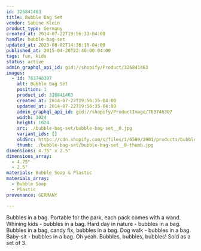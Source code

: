 ```yaml
---
id: 326841463
title: Bubble Bag Set
vendor: Sabine Klein
product_type: Germany
created_at: 2014-07-22T19:56:33-04:00
handle: bubble-bag-set
updated_at: 2023-08-02T14:36:16-04:00
published_at: 2015-04-28T22:40:00-04:00
tags: fun, kids
status: active
admin_graphql_api_id: gid://shopify/Product/326841463
images:
  - id: 763746307
    alt: Bubble Bag Set
    position: 1
    product_id: 326841463
    created_at: 2014-07-22T19:56:35-04:00
    updated_at: 2014-07-22T19:56:35-04:00
    admin_graphql_api_id: gid://shopify/ProductImage/763746307
    width: 1024
    height: 1024
    src: ./bubble-bag-set/bubble-bag-set__0.jpg
    variant_ids: []
    oldSrc: https://cdn.shopify.com/s/files/1/0589/2901/products/bubblebags.jpeg?v=1406073395
    thumb: ./bubble-bag-set/bubble-bag-set__0-thumb.jpg
dimensions: 4.75" x 2.5"
dimensions_array:
  - 4.75"
  - 2.5"
materials: Bubble Soap & Plastic
materials_array:
  - Bubble Soap
  - Plastic
provenance: GERMANY

---
```


Bubbles in a bag. Portable for the park, each pack comes with a wand. Whining kids \- bubbles in a bag. Hard day in nature \- bubbles in a bag. Bubbles in a bag, candy fix, bubbles in a bag. Dog walk \- bubbles in a bag. Baby-sit \- bubbles in a bag. Oh yeah. Bubbles, bubbles, bubbles! Sold as a set of 3.